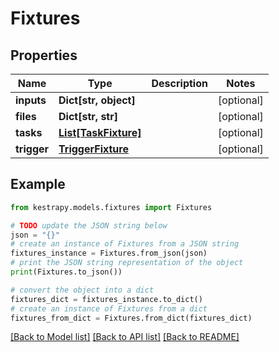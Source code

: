 # Fixtures


## Properties

Name | Type | Description | Notes
------------ | ------------- | ------------- | -------------
**inputs** | **Dict[str, object]** |  | [optional] 
**files** | **Dict[str, str]** |  | [optional] 
**tasks** | [**List[TaskFixture]**](TaskFixture.md) |  | [optional] 
**trigger** | [**TriggerFixture**](TriggerFixture.md) |  | [optional] 

## Example

```python
from kestrapy.models.fixtures import Fixtures

# TODO update the JSON string below
json = "{}"
# create an instance of Fixtures from a JSON string
fixtures_instance = Fixtures.from_json(json)
# print the JSON string representation of the object
print(Fixtures.to_json())

# convert the object into a dict
fixtures_dict = fixtures_instance.to_dict()
# create an instance of Fixtures from a dict
fixtures_from_dict = Fixtures.from_dict(fixtures_dict)
```
[[Back to Model list]](../README.md#documentation-for-models) [[Back to API list]](../README.md#documentation-for-api-endpoints) [[Back to README]](../README.md)


